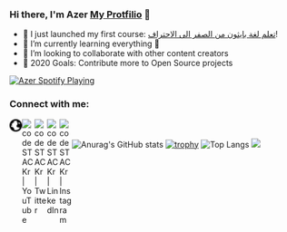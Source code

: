 ### Hi there, I'm Azer [My Protfilio][website] 👋

- 🔭 I just launched my first course: [تعلم لغة بايثون من الصفر الى الاحتراف][course]!
- 🌱 I’m currently learning everything 🤣
- 👯 I’m looking to collaborate with other content creators
- 🥅 2020 Goals: Contribute more to Open Source projects

<!-- ### Spotify Playing 🎧 -->

[<img src="https://now-playing-codestackr.vercel.app/api/spotify-playing" alt="Azer Spotify Playing" width="350" />](https://open.spotify.com/user/6z0sqa52y28tkgwdz7bi5oo1a)

### Connect with me:

[<img align="left" alt="codeSTACKr.com" width="22px" src="https://raw.githubusercontent.com/iconic/open-iconic/master/svg/globe.svg" />][website]
[<img align="left" alt="codeSTACKr | YouTube" width="22px" src="https://cdn.jsdelivr.net/npm/simple-icons@v3/icons/youtube.svg" />][youtube]
[<img align="left" alt="codeSTACKr | Twitter" width="22px" src="https://cdn.jsdelivr.net/npm/simple-icons@v3/icons/twitter.svg" />][twitter]
[<img align="left" alt="codeSTACKr | LinkedIn" width="22px" src="https://cdn.jsdelivr.net/npm/simple-icons@v3/icons/linkedin.svg" />][linkedin]
[<img align="left" alt="codeSTACKr | Instagram" width="22px" src="https://cdn.jsdelivr.net/npm/simple-icons@v3/icons/instagram.svg" />][instagram]

[website]: https://azerbenazzouz.netlify.app/
[course]: https://www.youtube.com/watch?v=6jZDNU5m1xw&list=PLIJTfyXpKFuuljTkZqd4bM1uqPOKRuoUB
[twitter]: https://twitter.com/azerbenazzouz
[youtube]: https://www.youtube.com/channel/UCqkzAzzHtFGDyNRdPJZntOw
[instagram]: https://www.instagram.com/azerbenazzouz/
[linkedin]: https://www.linkedin.com/in/azer-ben-azzouz-123580148/
<br /> <br />
![Anurag's GitHub stats](https://github-readme-stats.vercel.app/api?username=azerbenazzouz&show_icons=true&theme=dark)
[![trophy](https://github-profile-trophy.vercel.app/?username=azerbenazzouz&theme=nord&column=7)](https://github.com/Naderab/github-profile-trophy)
![Top Langs](https://github-readme-stats.vercel.app/api/top-langs/?username=azerbenazzouz&theme=algolia&layout=compact)
![](https://github-readme-activity-graph.vercel.app/graph?username=azerbenazzouz&theme=react)


